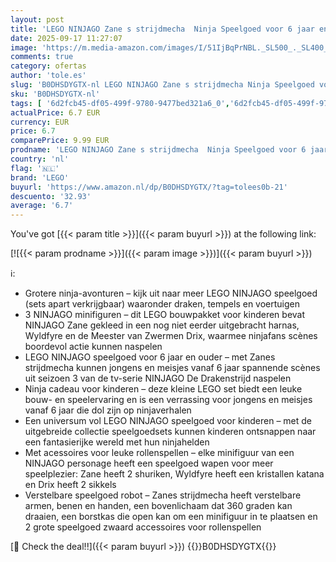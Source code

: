 ```yaml
---
layout: post
title: 'LEGO NINJAGO Zane s strijdmecha  Ninja Speelgoed voor 6 jaar en Ouder met 3 Mnifiguren  Robot Bouwpakket voor Kinderen  Cadeau voor Jongens  Meisjes en Fans van Dragons Rising Tv-Serie 71827'
date: 2025-09-17 11:27:07
image: 'https://m.media-amazon.com/images/I/51IjBqPrNBL._SL500_._SL400_.jpg'
comments: true
category: ofertas
author: 'tole.es'
slug: 'B0DHSDYGTX-nl LEGO NINJAGO Zane s strijdmecha Ninja Speelgoed voor 6...'
sku: 'B0DHSDYGTX-nl'
tags: [ '6d2fcb45-df05-499f-9780-9477bed321a6_0','6d2fcb45-df05-499f-9780-9477bed321a6_501','Arborist Merchandising Root','Bouw- & constructiespeelgoed','Creatieve spellen','Educatief speelgoed','Self Service','Special Features Stores','Speelgoed & spellen','Speelgoedbouwsets','lego','🇳🇱', ]
actualPrice: 6.7 EUR
currency: EUR
price: 6.7
comparePrice: 9.99 EUR
prodname: 'LEGO NINJAGO Zane s strijdmecha  Ninja Speelgoed voor 6 jaar en Ouder met 3 Mnifiguren  Robot Bouwpakket voor Kinderen  Cadeau voor Jongens  Meisjes en Fans van Dragons Rising Tv-Serie 71827'
country: 'nl'
flag: '🇳🇱'
brand: 'LEGO'
buyurl: 'https://www.amazon.nl/dp/B0DHSDYGTX/?tag=tolees0b-21'
descuento: '32.93'
average: '6.7'
---
```


You've got [{{< param title >}}]({{< param buyurl >}}) at the following link:

[![{{< param prodname >}}]({{< param image >}})]({{< param buyurl >}})

ℹ️:

- Grotere ninja-avonturen – kijk uit naar meer LEGO NINJAGO speelgoed (sets apart verkrijgbaar) waaronder draken, tempels en voertuigen
- 3 NINJAGO minifiguren – dit LEGO bouwpakket voor kinderen bevat NINJAGO Zane gekleed in een nog niet eerder uitgebracht harnas, Wyldfyre en de Meester van Zwermen Drix, waarmee ninjafans scènes boordevol actie kunnen naspelen
- LEGO NINJAGO speelgoed voor 6 jaar en ouder – met Zanes strijdmecha kunnen jongens en meisjes vanaf 6 jaar spannende scènes uit seizoen 3 van de tv-serie NINJAGO De Drakenstrijd naspelen
- Ninja cadeau voor kinderen – deze kleine LEGO set biedt een leuke bouw- en speelervaring en is een verrassing voor jongens en meisjes vanaf 6 jaar die dol zijn op ninjaverhalen
- Een universum vol LEGO NINJAGO speelgoed voor kinderen – met de uitgebreide collectie speelgoedsets kunnen kinderen ontsnappen naar een fantasierijke wereld met hun ninjahelden
- Met acessoires voor leuke rollenspellen – elke minifiguur van een NINJAGO personage heeft een speelgoed wapen voor meer speelplezier: Zane heeft 2 shuriken, Wyldfyre heeft een kristallen katana en Drix heeft 2 sikkels
- Verstelbare speelgoed robot – Zanes strijdmecha heeft verstelbare armen, benen en handen, een bovenlichaam dat 360 graden kan draaien, een borstkas die open kan om een minifiguur in te plaatsen en 2 grote speelgoed zwaard accessoires voor rollenspellen

[🛒 Check the deal!!]({{< param buyurl >}})
{{<world>}}B0DHSDYGTX{{</world>}}
